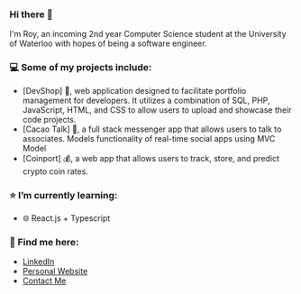 ### Hi there 👋

I'm Roy, an incoming 2nd year Computer Science student at the University of Waterloo with hopes of being a software engineer.

### 💻 Some of my projects include:
- [DevShop] 👾, web application designed to facilitate portfolio management for developers. It utilizes a combination of SQL, PHP, JavaScript, HTML, and CSS to allow users to upload and showcase their code projects.
- [Cacao Talk] 🍬, a full stack messenger app that allows users to talk to associates. Models functionality of real-time social apps using MVC Model
- [Coinport] 💰, a web app that allows users to track, store, and predict crypto coin rates.

### ⭐️ I’m currently learning:
- 🌐 React.js + Typescript

### 📮 Find me here: 
- [LinkedIn](https://www.linkedin.com/in/roychon)
- [Personal Website](https://roychon.github.io)
- [Contact Me](mailto:rchon@uwaterloo.ca)
